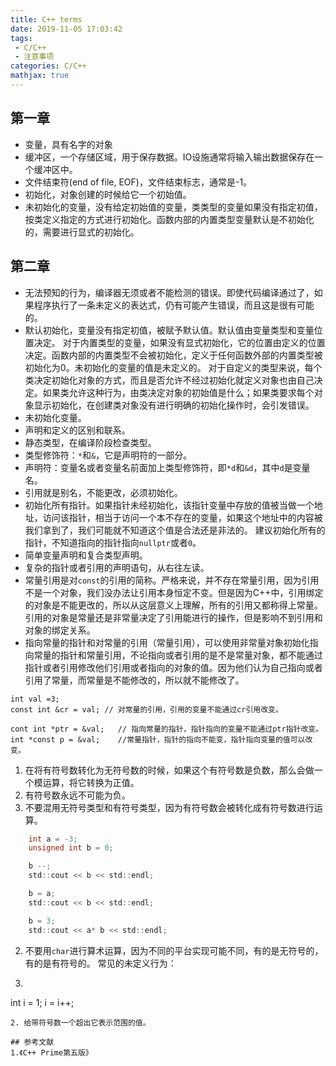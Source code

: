 ```yaml
---
title: C++ terms
date: 2019-11-05 17:03:42
tags:
 - C/C++
 - 注意事项
categories: C/C++
mathjax: true
---
```



## 第一章
- 变量，具有名字的对象
- 缓冲区，一个存储区域，用于保存数据。IO设施通常将输入输出数据保存在一个缓冲区中。
- 文件结束符(end of file, EOF)，文件结束标志，通常是-1。
- 初始化，对象创建的时候给它一个初始值。
- 未初始化的变量，没有给定初始值的变量，类类型的变量如果没有指定初值，按类定义指定的方式进行初始化。函数内部的内置类型变量默认是不初始化的，需要进行显式的初始化。

## 第二章
- 无法预知的行为，编译器无须或者不能检测的错误。即使代码编译通过了，如果程序执行了一条未定义的表达式，仍有可能产生错误，而且这是很有可能的。
- 默认初始化，变量没有指定初值，被赋予默认值。默认值由变量类型和变量位置决定。
对于内置类型的变量，如果没有显式初始化，它的位置由定义的位置决定。函数内部的内置类型不会被初始化，定义于任何函数外部的内置类型被初始化为$0$。未初始化的变量的值是未定义的。
对于自定义的类型来说，每个类决定初始化对象的方式，而且是否允许不经过初始化就定义对象也由自己决定。如果类允许这种行为，由类决定对象的初始值是什么；如果类要求每个对象显示初始化，在创建类对象没有进行明确的初始化操作时，会引发错误。
- 未初始化变量。
- 声明和定义的区别和联系。
- 静态类型，在编译阶段检查类型。
- 类型修饰符：`*`和`&`，它是声明符的一部分。
- 声明符：变量名或者变量名前面加上类型修饰符，即`*d`和`&d`，其中`d`是变量名。
- 引用就是别名，不能更改，必须初始化。
- 初始化所有指针。如果指针未经初始化，该指针变量中存放的值被当做一个地址，访问该指针，相当于访问一个本不存在的变量，如果这个地址中的内容被我们拿到了，我们可能就不知道这个值是合法还是非法的。
建议初始化所有的指针，不知道指向的指针指向`nullptr`或者`0`。
- 简单变量声明和复合类型声明。
- 复杂的指针或者引用的声明语句，从右往左读。
- 常量引用是对`const`的引用的简称。严格来说，并不存在常量引用，因为引用不是一个对象，我们没办法让引用本身恒定不变。但是因为C++中，引用绑定的对象是不能更改的，所以从这层意义上理解，所有的引用又都称得上常量。引用的对象是常量还是非常量决定了引用能进行的操作，但是影响不到引用和对象的绑定关系。
- 指向常量的指针和对常量的引用（常量引用），可以使用非常量对象初始化指向常量的指针和常量引用，不论指向或者引用的是不是常量对象，都不能通过指针或者引用修改他们引用或者指向的对象的值。因为他们认为自己指向或者引用了常量，而常量是不能修改的，所以就不能修改了。
```
int val =3;
const int &cr = val; // 对常量的引用，引用的变量不能通过cr引用改变。

cont int *ptr = &val;   // 指向常量的指针，指针指向的变量不能通过ptr指针改变。
int *const p = &val;    //常量指针，指针的指向不能变，指针指向变量的值可以改变。
```



1. 在将有符号数转化为无符号数的时候，如果这个有符号数是负数，那么会做一个模运算，将它转换为正值。
2. 有符号数永远不可能为负。
3. 不要混用无符号类型和有符号类型，因为有符号数会被转化成有符号数进行运算。
``` c
    int a = -3;
    unsigned int b = 0;

    b --;
    std::cout << b << std::endl;

    b = a;
    std::cout << b << std::endl;

    b = 3;
    std::cout << a* b << std::endl;
```

2. 不要用`char`进行算术运算，因为不同的平台实现可能不同，有的是无符号的，有的是有符号的。
常见的未定义行为：
1. ``` c
int i = 1;
i = i++;
```
2. 给带符号数一个超出它表示范围的值。

## 参考文献
1.《C++ Prime第五版》
